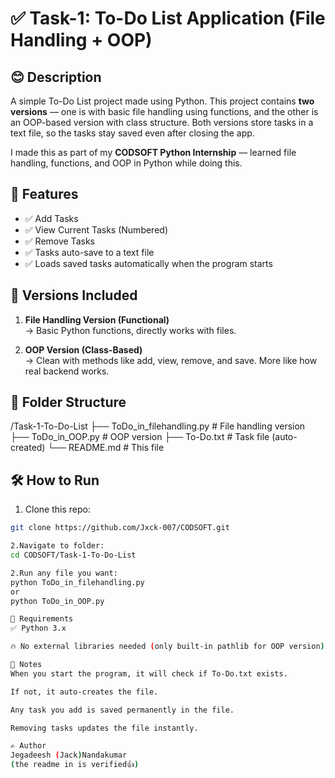 # ✅ Task-1: To-Do List Application (File Handling + OOP)

## 😊 Description
A simple To-Do List project made using Python. This project contains **two versions** — one is with basic file handling using functions, and the other is an OOP-based version with class structure. Both versions store tasks in a text file, so the tasks stay saved even after closing the app.

I made this as part of my **CODSOFT Python Internship** — learned file handling, functions, and OOP in Python while doing this.

## 🚀 Features
- ✅ Add Tasks
- ✅ View Current Tasks (Numbered)
- ✅ Remove Tasks
- ✅ Tasks auto-save to a text file
- ✅ Loads saved tasks automatically when the program starts

## 🔗 Versions Included
1. **File Handling Version (Functional)**  
→ Basic Python functions, directly works with files.

2. **OOP Version (Class-Based)**  
→ Clean with methods like add, view, remove, and save. More like how real backend works.

## 📂 Folder Structure
/Task-1-To-Do-List
├── ToDo_in_filehandling.py # File handling version
├── ToDo_in_OOP.py # OOP version
├── To-Do.txt # Task file (auto-created)
└── README.md # This file

## 🛠️ How to Run
1. Clone this repo:
```bash
git clone https://github.com/Jxck-007/CODSOFT.git

2.Navigate to folder:
cd CODSOFT/Task-1-To-Do-List

2.Run any file you want:
python ToDo_in_filehandling.py
or
python ToDo_in_OOP.py

📜 Requirements
✅ Python 3.x

🔥 No external libraries needed (only built-in pathlib for OOP version)

📑 Notes
When you start the program, it will check if To-Do.txt exists.

If not, it auto-creates the file.

Any task you add is saved permanently in the file.

Removing tasks updates the file instantly.

✍️ Author
Jegadeesh (Jack)Nandakumar
(the readme in is verified👍)
